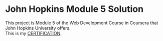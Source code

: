 # John Hopkins Module 5 Solution
This project is Module 5 of the Web Development Course in Coursera that John Hopkins University offers.<br/>
This is my [CERTIFICATION](https://www.coursera.org/account/accomplishments/verify/SXRLTEMD6HLY).
<br/>
